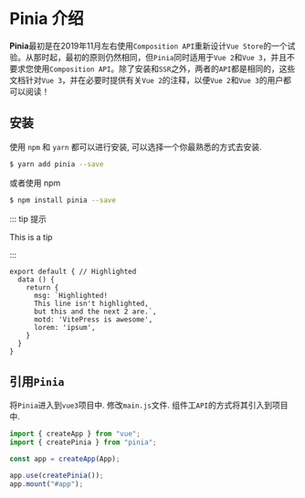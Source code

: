# Pinia 介绍

**Pinia**最初是在2019年11月左右使用`Composition API`重新设计`Vue Store`的一个试验。从那时起，最初的原则仍然相同，但`Pinia`同时适用于`Vue 2`和`Vue 3`，并且不要求您使用`Composition API`。除了安装和`SSR`之外，两者的`API`都是相同的，这些文档针对`Vue 3`，并在必要时提供有关`Vue 2`的注释，以便`Vue 2`和`Vue 3`的用户都可以阅读！



## 安装

使用 `npm` 和 `yarn` 都可以进行安装, 可以选择一个你最熟悉的方式去安装.

```bash
$ yarn add pinia --save
```

或者使用 npm

```bash
$ npm install pinia --save
```

::: tip 提示

This is a tip

:::



```js{1,4,6-7}
export default { // Highlighted
  data () {
    return {
      msg: `Highlighted!
      This line isn't highlighted,
      but this and the next 2 are.`,
      motd: 'VitePress is awesome',
      lorem: 'ipsum',
    }
  }
}
```

## 引用`Pinia`
将`Pinia`进入到`vue3`项目中. 修改`main.js`文件. 组件工`API`的方式将其引入到项目中.

```js
import { createApp } from "vue";
import { createPinia } from "pinia";

const app = createApp(App);

app.use(createPinia());
app.mount("#app");

```

